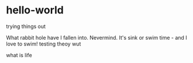 # hello-world
trying things out

What rabbit hole have I fallen into. Nevermind. It's sink or swim time - and I love to swim! 
testing theoy
wut

what is life
